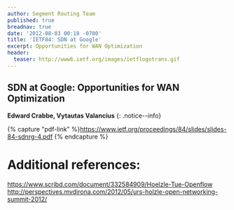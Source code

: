 ```yaml
---
author: Segment Routing Team
published: true
breadnav: true
date: '2012-08-03 00:18 -0700'
title: 'IETF84: SDN at Google'
excerpt: Opportunities for WAN Optimization
header:
  teaser: http://www6.ietf.org/images/ietflogotrans.gif
---
```


## SDN at Google: Opportunities for WAN Optimization

**Edward Crabbe, Vytautas Valancius**
{: .notice--info}  

{% capture "pdf-link" %}https://www.ietf.org/proceedings/84/slides/slides-84-sdnrg-4.pdf {% endcapture %}

<script src="{{ '/assets/js/pdfobject.min.js' | relative_url }}"></script>
<div class="fitvidsignore" id="pdf"></div>
<script>PDFObject.embed(" {{ pdf-link }} ", "#pdf", {height: "21.5em", width: "31.3em"});</script>

# Additional references:
https://www.scribd.com/document/332584909/Hoelzle-Tue-Openflow
http://perspectives.mvdirona.com/2012/05/urs-holzle-open-networking-summit-2012/